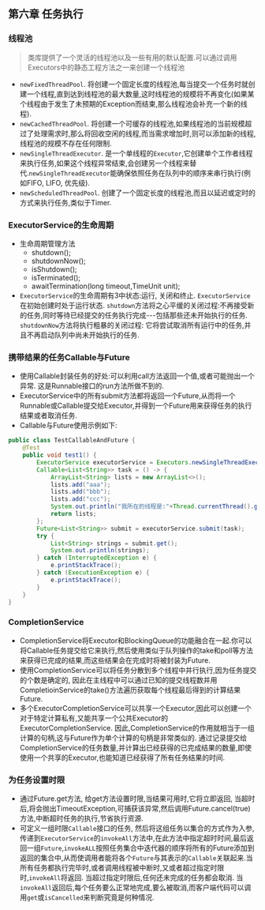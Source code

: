 ## 第六章 任务执行

### 线程池

> 类库提供了一个灵活的线程池以及一些有用的默认配置.可以通过调用Executors中的静态工程方法之一来创建一个线程池

- `newFixedThreadPool`. 将创建一个固定长度的线程池,每当提交一个任务时就创建一个线程,直到达到线程池的最大数量,这时线程池的规模将不再变化(如果某个线程由于发生了未预期的Exception而结束,那么线程池会补充一个新的线程).
- `newCachedThreadPool`. 将创建一个可缓存的线程池,如果线程池的当前规模超过了处理需求时,那么将回收空闲的线程,而当需求增加时,则可以添加新的线程,线程池的规模不存在任何限制.
- `newSingleThreadExecutor`. 是一个单线程的`Executor`,它创建单个工作者线程来执行任务,如果这个线程异常结束,会创建另一个线程来替代.`newSingleThreadExecutor`能确保依照任务在队列中的顺序来串行执行(例如FIFO, LIFO, 优先级).
- `newScheduledThreadPool`. 创建了一个固定长度的线程池,而且以延迟或定时的方式来执行任务,类似于Timer.

### ExecutorService的生命周期

- 生命周期管理方法
  - shutdown();
  - shutdownNow();
  - isShutdown();
  - isTerminated();
  - awaitTermination(long timeout,TimeUnit unit);
- `ExecutorService`的生命周期有3中状态:运行, 关闭和终止. `ExecutorService`在初始创建时处于运行状态. `shutdown`方法将之心平缓的关闭过程:不再接受新的任务,同时等待已经提交的任务执行完成---包括那些还未开始执行的任务. `shutdownNow`方法将执行粗暴的关闭过程: 它将尝试取消所有运行中的任务,并且不再启动队列中尚未开始执行的任务.

### 携带结果的任务Callable与Future

- 使用Callable封装任务的好处:可以利用call方法返回一个值,或者可能抛出一个异常. 这是Runnable接口的run方法所做不到的.
- ExecutorService中的所有submit方法都将返回一个Future,从而将一个Runnable或Callable提交给Executor,并得到一个Future用来获得任务的执行结果或者取消任务.
- Callable与Future使用示例如下:

```java
public class TestCallableAndFuture {
    @Test
    public void test1() {
        ExecutorService executorService = Executors.newSingleThreadExecutor();
        Callable<List<String>> task = () -> {
            ArrayList<String> lists = new ArrayList<>();
            lists.add("aaa");
            lists.add("bbb");
            lists.add("ccc");
            System.out.println("我所在的线程是:"+Thread.currentThread().getName());
            return lists;
        };
        Future<List<String>> submit = executorService.submit(task);
        try {
            List<String> strings = submit.get();
            System.out.println(strings);
        } catch (InterruptedException e) {
            e.printStackTrace();
        } catch (ExecutionException e) {
            e.printStackTrace();
        }
    }
}
```

### CompletionService

- CompletionService将Executor和BlockingQueue的功能融合在一起.你可以将Callable任务提交给它来执行,然后使用类似于队列操作的take和poll等方法来获得已完成的结果,而这些结果会在完成时将被封装为Future.
- 使用CompletionService可以将任务分散到多个线程中并行执行,因为任务提交的个数是确定的, 因此在主线程中可以通过已知的提交线程数并用CompletioinService的take()方法遍历获取每个线程最后得到的计算结果Future.
- 多个ExecutorCompletionService可以共享一个Executor,因此可以创建一个对于特定计算私有,又能共享一个公共Executor的ExecutorCompletionService. 因此,CompletionService的作用就相当于一组计算的句柄,这与Future作为单个计算的句柄是非常类似的. 通过记录提交给CompletionService的任务数量,并计算出已经获得的已完成结果的数量,即使使用一个共享的Executor,也能知道已经获得了所有任务结果的时间.

### 为任务设置时限

- 通过Future.get方法, 给get方法设置时限,当结果可用时,它将立即返回, 当超时后,将会抛出TimeoutException,可捕获该异常,然后调用Future.cancel(true) 方法,中断超时任务的执行,节省执行资源.
- 可定义一组时限`Callable`接口的任务, 然后将这组任务以集合的方式作为入参,传递到`ExecutorService`的`invokeAll`方法中,在此方法中指定超时时间,最后返回一组`Future`,`invokeALL`按照任务集合中迭代器的顺序将所有的Future添加到返回的集合中,从而使调用者能将各个`Future`与其表示的`Callable`关联起来.当所有任务都执行完毕时,或者调用线程被中断时,又或者超过指定时限时,`invokeAll`将返回. 当超过指定时限后,任何还未完成的任务都会取消. 当`invokeAll`返回后,每个任务要么正常地完成,要么被取消,而客户端代码可以调用`get`或`isCancelled`来判断究竟是何种情况.